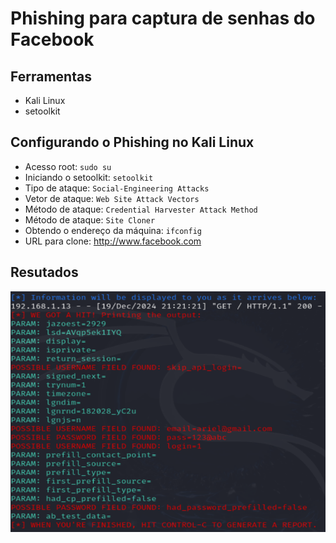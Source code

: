 # Phishing para captura de senhas do Facebook

## Ferramentas

- Kali Linux
- setoolkit

## Configurando o Phishing no Kali Linux

- Acesso root: ``` sudo su ```
- Iniciando o setoolkit: ``` setoolkit ```
- Tipo de ataque: ``` Social-Engineering Attacks ```
- Vetor de ataque: ``` Web Site Attack Vectors ```
- Método de ataque: ```Credential Harvester Attack Method ```
- Método de ataque: ``` Site Cloner ```
- Obtendo o endereço da máquina: ``` ifconfig ```
- URL para clone: http://www.facebook.com

## Resutados

![Alt text](./resultado_captura.png "Resultado da captura de credencial por phishing")